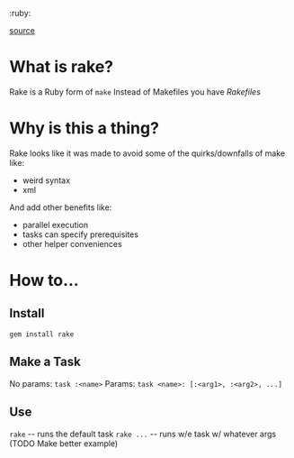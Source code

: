 :ruby:

[source](https://ruby.github.io/rake/)

# What is rake?
Rake is a Ruby form of `make`
Instead of Makefiles you have _Rakefiles_


# Why is this a thing?
Rake looks like it was made to avoid some of the quirks/downfalls of make like:
- weird syntax
- xml

And add other benefits like:
- parallel execution
- tasks can specify prerequisites
- other helper conveniences


# How to...
## Install
`gem install rake`


## Make a Task
No params: `task :<name>`
Params: `task <name>: [:<arg1>, :<arg2>, ...]`



## Use
`rake` -- runs the default task
`rake ...` -- runs w/e task w/ whatever args (TODO Make better example)
